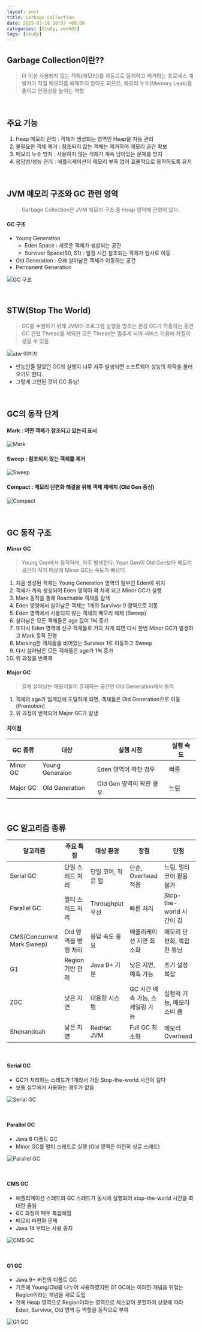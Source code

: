 ```yaml
---
layout: post
title: Garbage Collection
date: 2025-03-18 10:57 +09:00
categories: [Study, week02]
tags: [study]     
---
```


## **Garbage Collection**이란??

> 더 이상 사용되지 않는 객체(메모리)를 자동으로 탐지하고 제거하는 프로세스
> 개발자가 직접 메모리를 해제하지 않아도 되므로, 메모리 누수(Memory Leak)를 줄이고 안정성을 높이는 역할

<br>

## 주요 기능

1. Heap 메모리 관리 :  객체가 생성되는 영역인 Heap을 자동 관리
2. 불필요한 객체 제거 : 참조되지 않는 객체는 제거하여 메모리 공간 확보
3. 메모리 누수 방지 : 사용하지 않는 객체가 계속 남아있는 문제를 방지
4. 응답성/성능 관리 : 애플리케이션이 메모리 부족 없이 효율적으로 동작하도록 유지

<br>

## JVM 메모리 구조와 GC 관련 영역

> Garbage Collection은 JVM 메모리 구조 중 Heap 영역에 관련이 있다.

#### GC 구조

- Young Generation
  - Eden Space : 새로운 객체가 생성되는 공간
  - Survivor Space(S0, S1) : 일정 시간 참조되는 객체가 임시로 이동
- Old Generation : 오래 살아남은 객체가 이동하는 공간
- Permanent Generation

![GC 구조](https://blog.kakaocdn.net/dn/uETPz/btrUM4OIg77/9QhBgwvtNEaG8tIFNPI7Lk/img.png)

<br>

## STW(Stop The World)

> GC를 수행하기 위해 JVM이 프로그램 실행을 멈추는 현상
> GC가 작동하는 동안 GC 관련 Thread를 제외한 모든 Thread는 멈추게 되어 서비스 이용에 차질이 생길 수 있음

![stw 이미지](https://blog.opendocs.co.kr/wp-content/uploads/2022/03/GC_type1.png)

- 만능인줄 알았던 GC의 실행이 너무 자주 발생되면 소프트웨어 성능의 하락을 불러오기도 한다.
- 그렇게 고안된 것이 GC 튜닝!

<br>

## GC의 동작 단계

#### Mark : 어떤 객체가 참조되고 있는지 표시

![Mark](/assets/img/study/Week03_01.png)

#### Sweep : 참조되지 않는 객체를 제거

![Sweep](/assets/img/study/Week03_02.png)

#### Compact : 메모리 단편화 해결을 위해 객체 재배치 (Old Gen 중심)

![Compact](/assets/img/study/Week03_03.png)

<br>

## GC 동작 구조

#### Minor GC

> Young Gen에서 동작하며, 자주 발생한다.
> Youn Gen이 Old Gen보다 메모리 공간이 적기 때문에 Minor GC는 속도가 빠르다.

1. 처음 생성된 객체는 Young Generation 영역의 일부인 Eden에 위치
2. 객체가 계속 생성되어 Eden 영역이 꽉 차게 되고 Minor GC가 실행
3. Mark 동작을 통해 Reachable 객체를 탐색
4. Eden 영영에서 살아남은 객체는 1개의 Survivor 0 영역으로 이동
5. Eden 영역에서 사용되지 않는 객체의 메모리 해제 (Sweep)
6. 살아남은 모든 객체들은 age 값이 1씩 증가
7. 또다시 Eden 영역에 신규 객체들로 가득 차게 되면 다시 한번 Minor GC가 발생하고 Mark 동작 진행
8. Marking한 객체들을 비어있는 Survivor 1로 이동하고 Sweep
9. 다시 살아남은 모든 객체들은 age가 1씩 증가
10. 위 과정을 반복복

#### Major GC

> 길게 살아남는 메모리들이 존재하는 공간인 Old Generation에서 동작

1. 객체의 age가 임계값에 도달하게 되면, 객체들은 Old Generation으로 이동 (Promotion)
2. 위 과정이 반복되어 Major GC가 발생

#### 차이점 

| GC 종류 | 대상 | 실행 시점 | 실행 속도 |
|-|-|-|-|
| Minor GC | Young Generaion | Eden 영역이 꽉찬 경우 | 빠름 |
| Major GC | Old Generation | Old Gen 영역이 꽉찬 경우 | 느림 |


<br>

## GC 알고리즘 종류 

| 알고리즘 | 주요 특징 | 대상 환경 | 장점 | 단점 |
|-|-|-|-|-|
| Serial GC | 단일 스레드 처리 | 단일 코어, 작은 앱 | 단순, Overhead 적음 | 느림, 멀티코어 활용 불가 |
| Parallel GC | 멀티 스레드 처리 | Throughput 우선 | 빠른 처리 | Stop-the-world 시간이 김 |
| CMS(Concurrent Mark Sweep) | Old 영역을 병행 처리 | 응답 속도 중요 | 애플리케이션 지연 최소화 | 메모리 단편화, 복잡한 튜닝 |
| G1 | Region 기반 관리 | Java 9+ 기본 | 낮은 지연, 예측 가능 | 초기 설정 복잡 |
| ZGC | 낮은 지연 | 대용량 시스템 | GC 시간 예측 가능, 스케일링 가능 | 실험적 기능, 메모리 소비 큼 |
| Shenandoah | 낮은 지연 | RedHat JVM | Full GC 최소화 | 메모리 Overhead |

<br>

#### Serial GC

- GC가 처리하는 스레드가 1개라서 가장 Stop-the-world 시간이 길다
- 보통 실무에서 사용하는 경우가 없음

![Serial GC](https://blog.opendocs.co.kr/wp-content/uploads/2022/03/GC_type1.png)

<br>

#### Parallel GC

- Java 8 디폴트 GC
- Minor GC를 멀티 스레드로 실행 (Old 영역은 여전히 싱글 스레드)

![Parallel GC](/assets/img/study/Week03_04.png)

<br>

#### CMS GC

- 애플리케이션 스레드와 GC 스레드가 동시에 실행되어 stop-the-world 시간을 최대한 줄임
- GC 과정이 매우 복잡해짐
- 메모리 파편화 문제
- Java 14 부터는 사용 중지

![CMS GC](/assets/img/study/Week03_05.png)

<br>

#### G1 GC

- Java 9+ 버전의 디폴트 GC
- 기존에 Young/Old를 나누어 사용하였지만 G1 GC에는 이러한 개념을 뒤엎는 Region이라는 개념을 새로 도입
- 전체 Heap 영역으로 Region이라는 영역으로 체스같이 분할하여 상황에 따라 Eden, Survivor, Old 영역 등 역할을 동적으로 부여

![G1 GC](/assets/img/study/Week03_06.png)